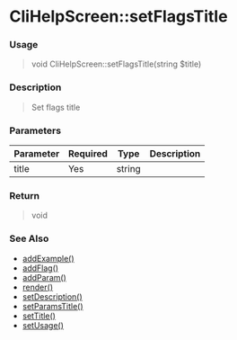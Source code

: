 
# CliHelpScreen::setFlagsTitle 

### Usage

> void CliHelpScreen::setFlagsTitle(string $title)

### Description

> Set flags title

### Parameters

Parameter | Required | Type | Description
------------- |------------- |------------- |------------- 
title | Yes | string |

### Return
> void 
### See Also

* [addExample()](addexample.md)
* [addFlag()](addflag.md)
* [addParam()](addparam.md)
* [render()](render.md)
* [setDescription()](setdescription.md)
* [setParamsTitle()](setparamstitle.md)
* [setTitle()](settitle.md)
* [setUsage()](setusage.md)


